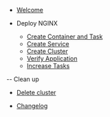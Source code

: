 - [Welcome](init.md)

<!-- - Getting started

  - [Do step A](1-getting-started/1-stepA.md)
  - [Do step B](1-getting-started/2-stepB.md) -->

- Deploy NGINX

  - [Create Container and Task](1-deploy-task/1-create-container-task.md)
  - [Create Service](1-deploy-task/2-create-service.md)
  - [Create Cluster](1-deploy-task/3-create-cluster.md)
  - [Verify Application](1-deploy-task/4-verify-application.md)
  - [Increase Tasks](1-deploy-task/5-increase-tasks.md)


-- Clean up

  - [Delete cluster](2-clean-up/1-clean-up.md)


- [Changelog](changelog.md)